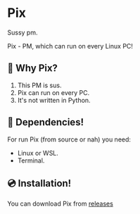 # Pix
Sussy pm.

Pix - PM, which can run on every Linux PC!

## 🤷 Why Pix?
1. This PM is sus.
2. Pix can run on every PC.
3. It's not written in Python.

## 🛞 Dependencies!
For run Pix (from source or nah) you need:
- Linux or WSL.
- Terminal.

## 💿 Installation!

You can download Pix from [releases](https://github.com/progwi0/pix/releases)
